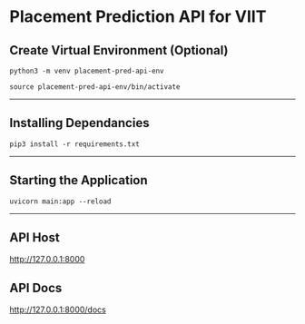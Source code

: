 # Placement Prediction API for VIIT

## Create Virtual Environment (Optional)

```
python3 -m venv placement-pred-api-env

source placement-pred-api-env/bin/activate
```
---
## Installing Dependancies
```
pip3 install -r requirements.txt
```

---
## Starting the Application
```
uvicorn main:app --reload
```
---

## API Host
http://127.0.0.1:8000

## API Docs
http://127.0.0.1:8000/docs